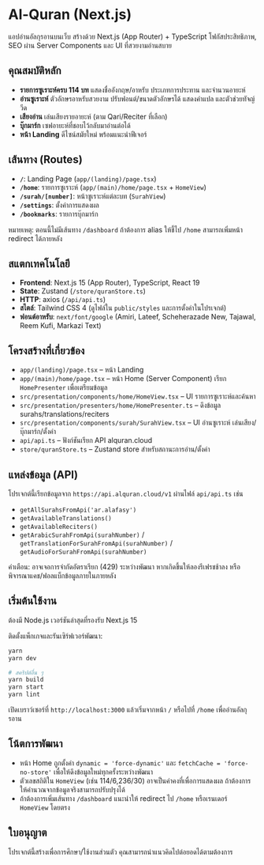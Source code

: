# Al-Quran (Next.js)

แอปอ่านอัลกุรอานบนเว็บ สร้างด้วย Next.js (App Router) + TypeScript โฟกัสประสิทธิภาพ, SEO ผ่าน Server Components และ UI ที่สวยงามอ่านสบาย

## คุณสมบัติหลัก

- **รายการซูเราะห์ครบ 114 บท** แสดงชื่ออังกฤษ/อาหรับ ประเภทการประทาน และจำนวนอายะห์
- **อ่านซูเราะห์** ตัวอักษรอาหรับสวยงาม ปรับฟอนต์/ขนาดตัวอักษรได้ แสดงคำแปล และตัวช่วยทัจญ์วีด
- **เสียงอ่าน** เล่นเสียงรายอายะห์ (ตาม Qari/Reciter ที่เลือก)
- **บุ๊กมาร์ก** เซฟอายะห์ที่ชอบไว้กลับมาอ่านต่อได้
- **หน้า Landing** ดีไซน์สมัยใหม่ พร้อมแนะนำฟีเจอร์

## เส้นทาง (Routes)

- **`/`**: Landing Page (`app/(landing)/page.tsx`)
- **`/home`**: รายการซูเราะห์ (`app/(main)/home/page.tsx` + `HomeView`)
- **`/surah/[number]`**: หน้าซูเราะห์แต่ละบท (`SurahView`)
- **`/settings`**: ตั้งค่าการแสดงผล
- **`/bookmarks`**: รายการบุ๊กมาร์ก

หมายเหตุ: ตอนนี้ไม่มีเส้นทาง `/dashboard` ถ้าต้องการ alias ให้ชี้ไป `/home` สามารถเพิ่มหน้า redirect ได้ภายหลัง

## สแตกเทคโนโลยี

- **Frontend**: Next.js 15 (App Router), TypeScript, React 19
- **State**: Zustand (`/store/quranStore.ts`)
- **HTTP**: axios (`/api/api.ts`)
- **สไตล์**: Tailwind CSS 4 (ดูไฟล์ใน `public/styles` และการตั้งค่าในโปรเจกต์)
- **ฟอนต์อาหรับ**: `next/font/google` (Amiri, Lateef, Scheherazade New, Tajawal, Reem Kufi, Markazi Text)

## โครงสร้างที่เกี่ยวข้อง

- `app/(landing)/page.tsx` – หน้า Landing
- `app/(main)/home/page.tsx` – หน้า Home (Server Component) เรียก `HomePresenter` เพื่อเตรียมข้อมูล
- `src/presentation/components/home/HomeView.tsx` – UI รายการซูเราะห์และค้นหา
- `src/presentation/presenters/home/HomePresenter.ts` – ดึงข้อมูล surahs/translations/reciters
- `src/presentation/components/surah/SurahView.tsx` – UI อ่านซูเราะห์ เล่นเสียง/บุ๊กมาร์ก/ตั้งค่า
- `api/api.ts` – ฟังก์ชันเรียก API alquran.cloud
- `store/quranStore.ts` – Zustand store สำหรับสถานะการอ่าน/ตั้งค่า

## แหล่งข้อมูล (API)

โปรเจกต์นี้เรียกข้อมูลจาก `https://api.alquran.cloud/v1` ผ่านไฟล์ `api/api.ts` เช่น

- `getAllSurahsFromApi('ar.alafasy')`
- `getAvailableTranslations()`
- `getAvailableReciters()`
- `getArabicSurahFromApi(surahNumber)` / `getTranslationForSurahFromApi(surahNumber)` / `getAudioForSurahFromApi(surahNumber)`

คำเตือน: อาจเจอการจำกัดอัตราเรียก (429) ระหว่างพัฒนา หากเกิดขึ้นให้ลองรีเฟรชช้าลง หรือพิจารณาแคช/ฟอลแบ็กข้อมูลภายในภายหลัง

## เริ่มต้นใช้งาน

ต้องมี Node.js เวอร์ชันล่าสุดที่รองรับ Next.js 15

ติดตั้งแพ็กเกจและรันเซิร์ฟเวอร์พัฒนา:

```bash
yarn
yarn dev

# สคริปต์อื่น ๆ
yarn build
yarn start
yarn lint
```

เปิดเบราว์เซอร์ที่ `http://localhost:3000` แล้วเริ่มจากหน้า `/` หรือไปที่ `/home` เพื่ออ่านอัลกุรอาน

## โน้ตการพัฒนา

- หน้า Home ถูกตั้งค่า `dynamic = 'force-dynamic'` และ `fetchCache = 'force-no-store'` เพื่อให้ดึงข้อมูลใหม่ทุกครั้งระหว่างพัฒนา
- ตัวเลขสถิติใน `HomeView` (เช่น 114/6,236/30) อาจเป็นค่าคงที่เพื่อการแสดงผล ถ้าต้องการให้คำนวณจากข้อมูลจริงสามารถปรับปรุงได้
- ถ้าต้องการเพิ่มเส้นทาง `/dashboard` แนะนำให้ redirect ไป `/home` หรือเรนเดอร์ `HomeView` โดยตรง

## ใบอนุญาต

โปรเจกต์นี้สร้างเพื่อการศึกษา/ใช้งานส่วนตัว คุณสามารถนำแนวคิดไปต่อยอดได้ตามต้องการ
